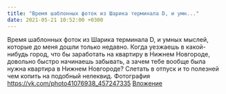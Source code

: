 ```yaml
---
title: "Время шаблонных фоток из Шарика терминала D, и умн..."
date: 2021-05-21 10:52:00 +0300
---
```


Время шаблонных фоток из Шарика терминала D, и умных мыслей, которые до меня дошли только недавно.
Когда уезжаешь в какой-нибудь город, что бы заработать на квартиру в Нижнем Новгороде, довольно быстро начинаешь забывать, а зачем тебе вообще была нужна квартира в Нижнем Новгороде? Слетать в отпуск и то полезней чем копить на подобный нелеквид.
Фотография
<a class="vk-attach" href="https://vk.com/photo41076938_457247335">https://vk.com/photo41076938_457247335</a>
<a class="vk-attach" href="https://vk.com/photo41076938_457247335">Вложение</a>
